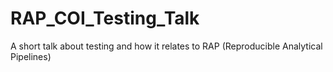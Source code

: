 # RAP_COI_Testing_Talk
A short talk about testing and how it relates to  RAP (Reproducible Analytical Pipelines)
